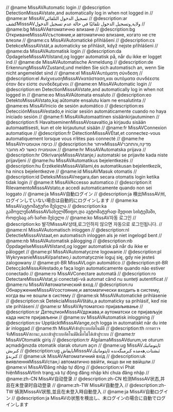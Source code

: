 // @name       MissAVAutomatic login
// @description DetectionMisssAVstate,and automatically log in when not logged in
// @name:ar        MissAVتسجيل الدخول التلقائي
// @description:ar كشفMisssAVولاية,وتسجيل الدخول تلقائيًا في حالة عدم تسجيل الدخول
// @name:bg        MissAVАвтоматично влизане
// @description:bg ОткриванеMisssAVсъстояние,и автоматично влизане, когато не сте влезли
// @name:cs        MissAVAutomatické přihlášení
// @description:cs DetekceMisssAVstát,a automaticky se přihlásit, když nejste přihlášeni
// @name:da        MissAVAutomatisk login
// @description:da OpdagelseMisssAVtilstand,og logger automatisk på, når du ikke er logget ind
// @name:de        MissAVAutomatische Anmeldung
// @description:de ErkennungMisssAVZustand,und melden Sie sich automatisch an, wenn Sie nicht angemeldet sind
// @name:el        MissAVΑυτόματη σύνδεση
// @description:el ΑνίχνευσηMisssAVκατάσταση,και αυτόματα συνδέεστε όταν δεν είστε συνδεδεμένοι
// @name:en        MissAVAutomatic login
// @description:en DetectionMisssAVstate,and automatically log in when not logged in
// @name:eo        MissAVAŭtomata ensaluto
// @description:eo DetektoMisssAVstato,kaj aŭtomate ensalutu kiam ne ensalutinta
// @name:es        MissAVInicio de sesión automático
// @description:es DetecciónMisssAVestado,e iniciar sesión automáticamente cuando no haya iniciado sesión
// @name:fi        MissAVAutomaattinen sisäänkirjautuminen
// @description:fi HavaitseminenMisssAVosavaltio,ja kirjaudu sisään automaattisesti, kun et ole kirjautunut sisään
// @name:fr        MissAVConnexion automatique
// @description:fr DétectionMisssAVÉtat,et connectez-vous automatiquement lorsque vous n’êtes pas connecté
// @name:he        MissAVכניסה אוטומטית
// @description:he איתורMisssAVמְדִינָה,והתחבר אוטומטית כאשר לא מחובר
// @name:hr        MissAVAutomatska prijava
// @description:hr OtkrivanjeMisssAVstanje,i automatski se prijavite kada niste prijavljeni
// @name:hu        MissAVAutomatikus bejelentkezés
// @description:hu ÉrzékelésMisssAVállami,és automatikusan bejelentkezik, ha nincs bejelentkezve
// @name:id        MissAVMasuk otomatis
// @description:id DeteksiMisssAVnegara,dan secara otomatis login ketika tidak login
// @name:it        MissAVAccesso automatico
// @description:it RilevamentoMisssAVstato,e accedi automaticamente quando non sei loggato
// @name:ja        MissAV自動ログイン
// @description:ja 検出MisssAV州,ログインしていない場合は自動的にログインします
// @name:ka        MissAVავტომატური შესვლა
// @description:ka გამოვლენაMisssAVსახელმწიფო,და ავტომატურად შედით სისტემაში, როდესაც არ ხართ შესული
// @name:ko        MissAV자동 로그인
// @description:ko 발각MisssAV상태,로그인하지 않으면 자동으로 로그인됩니다.
// @name:nl        MissAVAutomatisch inloggen
// @description:nl DetectieMisssAVstaat,en automatisch inloggen als je niet ingelogd bent
// @name:nb        MissAVAutomatisk pålogging
// @description:nb OppdagelseMisssAVtilstand,og logger automatisk på når du ikke er pålogget
// @name:pl        MissAVAutomatyczne logowanie
// @description:pl WykrywanieMisssAVpaństwo,i automatycznie loguj się, gdy nie jesteś zalogowany
// @name:pt-BR        MissAVLogin automático
// @description:pt-BR DetecçãoMisssAVestado,e faça login automaticamente quando não estiver conectado
// @name:ro        MissAVConectare automată
// @description:ro DetectareMisssAVstat,și conectați-vă automat când nu sunteți autentificat
// @name:ru        MissAVАвтоматический вход
// @description:ru ОбнаружениеMisssAVсостояние,и автоматически входить в систему, когда вы не вошли в систему
// @name:sk        MissAVAutomatické prihlásenie
// @description:sk DetekciaMisssAVštátu,a automaticky sa prihlásiť, keď nie ste prihlásení
// @name:sr        MissAVАутоматско пријављивање
// @description:sr ДетецтионMisssAVдржава,и аутоматски се пријављује када нисте пријављени
// @name:sv        MissAVAutomatisk inloggning
// @description:sv UpptäcktMisssAVange,och logga in automatiskt när du inte är inloggad
// @name:th        MissAVเข้าสู่ระบบอัตโนมัติ
// @description:th การตรวจจับMisssAVสถานะ,และเข้าสู่ระบบอัตโนมัติเมื่อไม่ได้เข้าสู่ระบบ
// @name:tr        MissAVOtomatik giriş
// @description:tr AlgılamaMisssAVdurum,ve oturum açmadığınızda otomatik olarak oturum açın
// @name:ug        MissAVئاپتوماتىك كىرىش
// @description:ug بايقاشMisssAVئىشتات,ھەمدە كىرمىگەندە ئاپتوماتىك كىرىدۇ
// @name:uk        MissAVАвтоматичний вхід
// @description:uk виявленняMisssAVстан,і автоматично ввійти, якщо ви не ввійшли
// @name:vi        MissAVĐăng nhập tự động
// @description:vi Phát hiệnMisssAVtình trạng,và tự động đăng nhập khi chưa đăng nhập
// @name:zh-CN        MissAV自动登录
// @description:zh-CN 检测MisssAV状态,并且在未登录时自动登录
// @name:zh-TW        MissAV自動登入
// @description:zh-TW 偵測MisssAV狀態,並且在未登入時自動登入
// @name:ja        MissAV自動ログイン
// @description:ja MissAVの状態を検出し、未ログインの場合に自動でログインします
